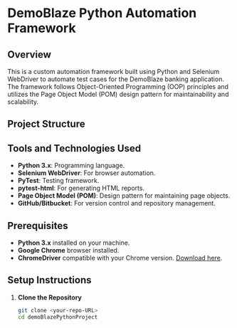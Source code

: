 # DemoBlaze Python Automation Framework

## Overview

This is a custom automation framework built using Python and Selenium WebDriver to automate test cases for the DemoBlaze banking application. The framework follows Object-Oriented Programming (OOP) principles and utilizes the Page Object Model (POM) design pattern for maintainability and scalability.

## Project Structure


## Tools and Technologies Used

- **Python 3.x**: Programming language.
- **Selenium WebDriver**: For browser automation.
- **PyTest**: Testing framework.
- **pytest-html**: For generating HTML reports.
- **Page Object Model (POM)**: Design pattern for maintaining page objects.
- **GitHub/Bitbucket**: For version control and repository management.

## Prerequisites

- **Python 3.x** installed on your machine.
- **Google Chrome** browser installed.
- **ChromeDriver** compatible with your Chrome version. [Download here](https://chromedriver.chromium.org/downloads).

## Setup Instructions

1. **Clone the Repository**

   ```bash
   git clone <your-repo-URL>
   cd demoBlazePythonProject
